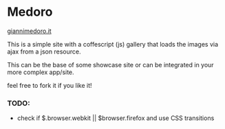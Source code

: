 # Medoro

[giannimedoro.it](http://giannimedoro.it)

This is a simple site with a coffescript (js) gallery that loads the images via ajax from a json resource.

This can be the base of some showcase site or can be integrated in your more complex app/site.

feel free to fork it if you like it!


### TODO:

- check if $.browser.webkit || $browser.firefox and use CSS transitions


